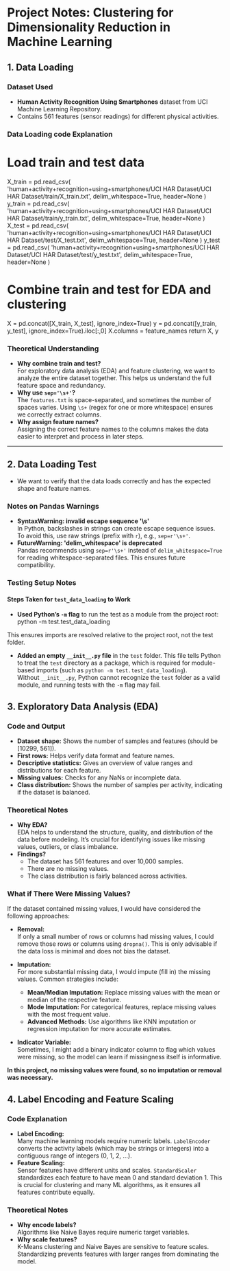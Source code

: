 # Project Notes: Clustering for Dimensionality Reduction in Machine Learning

## 1. Data Loading 

### Dataset Used
- **Human Activity Recognition Using Smartphones** dataset from UCI Machine Learning Repository.
- Contains 561 features (sensor readings) for different physical activities.

### Data Loading code Explanation

# Load train and test data
X_train = pd.read_csv(
    'human+activity+recognition+using+smartphones/UCI HAR Dataset/UCI HAR Dataset/train/X_train.txt',
    delim_whitespace=True,
    header=None
)
y_train = pd.read_csv(
    'human+activity+recognition+using+smartphones/UCI HAR Dataset/UCI HAR Dataset/train/y_train.txt',
    delim_whitespace=True,
    header=None
)
X_test = pd.read_csv(
    'human+activity+recognition+using+smartphones/UCI HAR Dataset/UCI HAR Dataset/test/X_test.txt',
    delim_whitespace=True,
    header=None
)
y_test = pd.read_csv(
    'human+activity+recognition+using+smartphones/UCI HAR Dataset/UCI HAR Dataset/test/y_test.txt',
    delim_whitespace=True,
    header=None
)

# Combine train and test for EDA and clustering
X = pd.concat([X_train, X_test], ignore_index=True)
y = pd.concat([y_train, y_test], ignore_index=True).iloc[:,0]
X.columns = feature_names
return X, y


### Theoretical Understanding

- **Why combine train and test?**  
  For exploratory data analysis (EDA) and feature clustering, we want to analyze the entire dataset together. This helps us understand the full feature space and redundancy.
- **Why use `sep='\s+'`?**  
  The `features.txt` is space-separated, and sometimes the number of spaces varies. Using `\s+` (regex for one or more whitespace) ensures we correctly extract columns.
- **Why assign feature names?**  
  Assigning the correct feature names to the columns makes the data easier to interpret and process in later steps.

---

## **2. Data Loading Test**

- We want to verify that the data loads correctly and has the expected shape and feature names.

### Notes on Pandas Warnings

- **SyntaxWarning: invalid escape sequence '\s'**  
  In Python, backslashes in strings can create escape sequence issues. To avoid this, use raw strings (prefix with `r`), e.g., `sep=r'\s+'`.
- **FutureWarning: 'delim_whitespace' is deprecated**  
  Pandas recommends using `sep=r'\s+'` instead of `delim_whitespace=True` for reading whitespace-separated files. This ensures future compatibility.

### Testing Setup Notes

#### Steps Taken for `test_data_loading` to Work

- **Used Python’s `-m` flag** to run the test as a module from the project root:
python -m test.test_data_loading

This ensures imports are resolved relative to the project root, not the test folder.

- **Added an empty `__init__.py` file** in the `test` folder.
This file tells Python to treat the `test` directory as a package, which is required for module-based imports (such as `python -m test.test_data_loading`).  
Without `__init__.py`, Python cannot recognize the `test` folder as a valid module, and running tests with the `-m` flag may fail.

## 3. Exploratory Data Analysis (EDA)

### Code and Output

- **Dataset shape:** Shows the number of samples and features (should be [10299, 561]).
- **First rows:** Helps verify data format and feature names.
- **Descriptive statistics:** Gives an overview of value ranges and distributions for each feature.
- **Missing values:** Checks for any NaNs or incomplete data.
- **Class distribution:** Shows the number of samples per activity, indicating if the dataset is balanced.

### Theoretical Notes

- **Why EDA?**  
  EDA helps to understand the structure, quality, and distribution of the data before modeling. It’s crucial for identifying issues like missing values, outliers, or class imbalance.
- **Findings?**  
  - The dataset has 561 features and over 10,000 samples.
  - There are no missing values.
  - The class distribution is fairly balanced across activities.

### What if There Were Missing Values?

If the dataset contained missing values, I would have considered the following approaches:

- **Removal:**  
  If only a small number of rows or columns had missing values, I could remove those rows or columns using `dropna()`. This is only advisable if the data loss is minimal and does not bias the dataset.

- **Imputation:**  
  For more substantial missing data, I would impute (fill in) the missing values. Common strategies include:
    - **Mean/Median Imputation:** Replace missing values with the mean or median of the respective feature.
    - **Mode Imputation:** For categorical features, replace missing values with the most frequent value.
    - **Advanced Methods:** Use algorithms like KNN imputation or regression imputation for more accurate estimates.

- **Indicator Variable:**  
  Sometimes, I might add a binary indicator column to flag which values were missing, so the model can learn if missingness itself is informative.

**In this project, no missing values were found, so no imputation or removal was necessary.**

## 4. Label Encoding and Feature Scaling

### Code Explanation

- **Label Encoding:**  
  Many machine learning models require numeric labels. `LabelEncoder` converts the activity labels (which may be strings or integers) into a contiguous range of integers (0, 1, 2, ...).
- **Feature Scaling:**  
  Sensor features have different units and scales. `StandardScaler` standardizes each feature to have mean 0 and standard deviation 1. This is crucial for clustering and many ML algorithms, as it ensures all features contribute equally.

### Theoretical Notes

- **Why encode labels?**  
  Algorithms like Naive Bayes require numeric target variables.
- **Why scale features?**  
  K-Means clustering and Naive Bayes are sensitive to feature scales. Standardizing prevents features with larger ranges from dominating the model.
